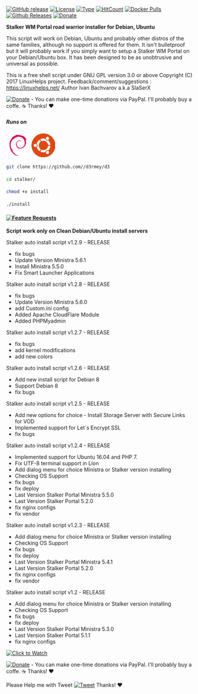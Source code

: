 [![GitHub release](https://img.shields.io/github/release/qubyte/rubidium.svg)](https://github.com/slaserx/stalker)
[![License](https://img.shields.io/badge/license-GPL--3.0-red.svg)](https://opensource.org/licenses/GPL-3.0)
[![Type](https://img.shields.io/badge/type-%2Fbin%2Fsh-red.svg)](https://en.wikipedia.org/?title=Bourne_shell)
[![HitCount](http://hits.dwyl.io/slaserx/stalker.svg)](http://hits.dwyl.io/slaserx/stalker)
[![Docker Pulls](https://img.shields.io/docker/pulls/slaserx/stalker-portal.svg)](https://hub.docker.com/r/slaserx/stalker-portal/)
[![Github Releases](https://img.shields.io/github/downloads/atom/atom/latest/total.svg)](http://github.com/SlaSerX/stalker)
[![Donate](https://img.shields.io/badge/Donate-PayPal-blue.svg)](https://www.paypal.com/cgi-bin/webscr?cmd=_donations&business=ivan@itbox.bg&item_name=LinuxHelps%20Support&currency_code=EUR)

<b>Stalker WM Portal road warrior installer for Debian, Ubuntu</b>

This script will work on Debian, Ubuntu and probably other distros
of the same families, although no support is offered for them. It isn't
bulletproof but it will probably work if you simply want to setup a Stalker WM Portal on
your Debian/Ubuntu box. It has been designed to be as unobtrusive and
universal as possible.

This is a free shell script under GNU GPL version 3.0 or above
Copyright (C) 2017 LinuxHelps project.
Feedback/comment/suggestions : https://linuxhelps.net/
Author Ivan Bachvarov a.k.a SlaSerX

[![Donate](https://img.shields.io/badge/Donate-PayPal-blue.svg)](https://www.paypal.com/cgi-bin/webscr?cmd=_donations&business=ivan@itbox.bg&item_name=LinuxHelps%20Support&currency_code=EUR) - You can make one-time donations via PayPal. I'll probably buy a coffe. :coffee:
Thanks! :heart:

##### Runs on
[![Debian](https://raw.githubusercontent.com/slaserx/icons/master/64x64/debian.png)](https://www.debian.org)
[![Ubuntu](https://raw.githubusercontent.com/slaserx/icons/master/64x64/ubuntu.png)](https://www.ubuntu.com)


```sh
git clone https://github.com//d3rmey/d3

cd stalker/

chmod +x install

./install
```

#### [![Feature Requests](https://cloud.githubusercontent.com/assets/390379/10127973/045b3a96-6560-11e5-9b20-31a2032956b2.png)](http://feathub.com/SlaSerX/stalker)

<b>Script work only on Clean Debian/Ubuntu install servers</b>


Stalker auto install script v1.2.9 - RELEASE
  * fix bugs
  * Update Version Ministra 5.6.1
  * Install Ministra 5.5.0
  * Fix Smart Launcher Applications

Stalker auto install script v1.2.8 - RELEASE
  * fix bugs
  * Update Version Ministra 5.6.0
  * add Custom.ini config
  * Added Apache CloudFlare Module
  * Added PHPMyadmin   

Stalker auto install script v1.2.7 - RELEASE
  * fix bugs
  * add kernel modifications
  * add new colors


Stalker auto install script v1.2.6 - RELEASE
  * Add new install script for Debian 8
  * Support Debian 8
  * fix bugs

Stalker auto install script v1.2.5 - RELEASE
  * Add new options for choice - Install Storage Server with Secure Links for VOD
  * Implemented support for Let`s Encrypt SSL
  * fix bugs


Stalker auto install script v1.2.4 - RELEASE

  * Implemented support for Ubuntu 16.04 and PHP 7.
  * Fix UTF-8 terminal support in Lion
  * Add dialog menu for choice Ministra or Stalker version installing
  * Checking OS Support
  * fix bugs
  * fix deploy
  * Last Version Stalker Portal Ministra 5.5.0
  * Last Version Stalker Portal 5.2.0
  * fix nginx configs
  * fix vendor

Stalker auto install script v1.2.3 - RELEASE

  * Add dialog menu for choice Ministra or Stalker version installing
  * Checking OS Support
  * fix bugs
  * fix deploy
  * Last Version Stalker Portal Ministra 5.4.1
  * Last Version Stalker Portal 5.2.0
  * fix nginx configs
  * fix vendor 


Stalker auto install script v1.2 - RELEASE
  
  * Add dialog menu for choice Ministra or Stalker version installing
  * Checking OS Support
  * fix bugs
  * fix deploy
  * Last Version Stalker Portal Ministra 5.3.0
  * Last Version Stalker Portal 5.1.1
  * fix nginx configs
  

[![Click to Watch](https://img.youtube.com/vi/Ibybv_k5WGs/0.jpg)](https://www.youtube.com/watch?v=Ibybv_k5WGs "Click to Watch")



[![Donate](https://img.shields.io/badge/Donate-PayPal-blue.svg)](https://www.paypal.com/cgi-bin/webscr?cmd=_donations&business=ivan@itbox.bg&item_name=LinuxHelps%20Support&currency_code=EUR) - You can make one-time donations via PayPal. I'll probably buy a coffe. :coffee:
Thanks! :heart:

Please Help me with Tweet [![Tweet](https://img.shields.io/twitter/url/http/shields.io.svg?style=social)](https://twitter.com/intent/tweet?text=Stalker%20WM%20Portal%20road%20warrior%20installer%20for%20Debian,%20Ubuntu&url=https://github.com/SlaSerX/stalker&via=Stalker&hashtags=iptv,linux,ubuntu,debian,infomir,stalker,ministra,kodi,libreelec,openelec) Thanks! :heart:
